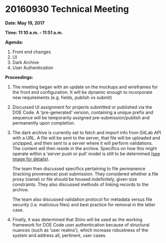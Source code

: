 # 20160930 Technical Meeting
**Date: May 19, 2017**

**Time: 11:10 a.m. - 11:51 a.m.**

**Agenda:**
1.  Front end changes
2.  UI
3.	Dark Archive
4.	User Authentication

**Proceedings:**
1.	The meeting began with an update on the mockups and wireframes for the front end configuration. It will be dynamic enough to incorporate new requirements (e.g. fields, publish vs submit)
2.	Discussed UI assignment for projects submitted or published via the DOE Code. A ‘pre-generated’ version, containing a unique prefix and sequence will be temporarily assigned pre-submission/publish and permanently upon completion. 
3.	The dark archive is currently set to fetch and import info from GitLab API with a URL. A file will be sent to the server, that file will be uploaded and unzipped, and then sent to a server where it will perform validations. The content will then reside in the archive. Specifics on how this might operate within a ‘server push or pull’ model is still to be determined [(see image for details)](https://github.com/doecode/doecode/blob/master/docs/osti-technical/20170519%20Meeting%20Diagram.png).   

    The team then discussed specifics pertaining to file permanence (tracking provenance) post submission. They considered whether a file proxy (name) or file should be housed indefinitely, given size constraints. They also discussed methods of linking records to the archive.   

    The team also discussed validation protocol for metadata versus file security (i.e. malicious files) and best practice for removal in the latter case.   

4.	Finally, it was determined that Shiro will be used as the working framework for DOE Code user authentication because of structural nuances (such as ‘user realms’), which increase robustness of the system and address all, pertinent, user cases. 

